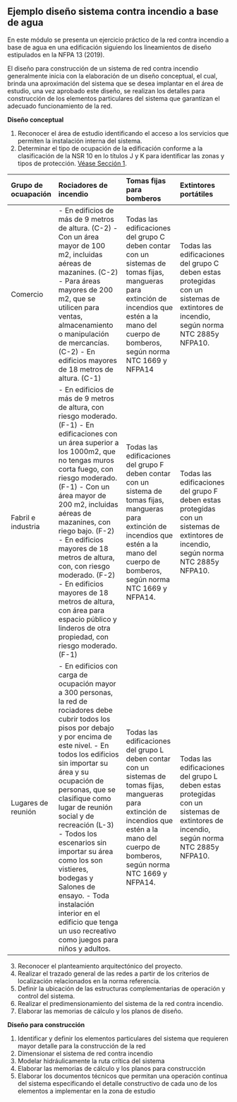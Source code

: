 ## Ejemplo diseño sistema contra incendio a base de agua 

En este módulo se presenta un ejercicio práctico de la red contra incendio a base de agua en una edificación siguiendo los lineamientos de diseño estipulados en la NFPA 13 (2019). 

El diseño para construcción de un sistema de red contra incendio generalmente inicia con la elaboración de un diseño conceptual, el cual, brinda una aproximación del sistema que se desea implantar en el área de estudio, una vez aprobado este diseño, se realizan los detalles para construcción de los elementos particulares del sistema que garantizan el adecuado funcionamiento de la red.

<b> Diseño conceptual </b>

1.	Reconocer el área de estudio identificando el acceso a los servicios que permiten la instalación interna del sistema.
2.	Determinar el tipo de ocupación de la edificación conforme a la clasificación de la NSR 10 en lo títulos J y K para identificar las zonas y tipos de protección. [Véase Sección 1](../../Section01/Normas).

|Grupo de ocuapación|Rociadores de incendio|Tomas fijas para bomberos|Extintores portátiles|
|:------------------|:---------------------|:------------------------|:--------------------|
|Comercio|- En edificios de más de 9 metros de altura. (C-2) - Con un área mayor de 100 m2, incluidas aéreas de mazanines. (C-2) - Para áreas mayores de 200 m2, que se utilicen para ventas, almacenamiento o manipulación de mercancías. (C-2) - En edificios mayores de 18 metros de altura. (C-1)|Todas las edificaciones del grupo C deben contar con un sistemas de tomas fijas, mangueras para extinción de incendios que estén a la mano del cuerpo de bomberos, según norma NTC 1669 y NFPA14|Todas las edificaciones del grupo C deben estas protegidas con un sistemas de extintores de incendio, según norma NTC 2885y NFPA10.|
|Fabril e industria|- En edificios de más de 9 metros de altura, con riesgo moderado. (F-1) - En edificaciones con un área superior a los 1000m2, que no tengas muros corta fuego, con riesgo moderado. (F-1) - Con un área mayor de 200 m2, incluidas aéreas de mazanines, con riego bajo. (F-2) - En edificios mayores de 18 metros de altura, con, con riesgo moderado. (F-2) - En edificios mayores de 18 metros de altura, con área para espacio público y linderos de otra propiedad, con riesgo moderado. (F-1)|Todas las edificaciones del grupo F deben contar con un sistema de tomas fijas, mangueras para extinción de incendios que estén a la mano del cuerpo de bomberos, según norma NTC 1669 y NFPA14.|Todas las edificaciones del grupo F deben estas protegidas con un sistemas de extintores de incendio, según norma NTC 2885y NFPA10.|
|Lugares de reunión|- En edificios con carga de ocupación mayor a 300 personas, la red de rociadores debe cubrir todos los pisos por debajo y por encima de este nivel. - En todos los edificios sin importar su área y su ocupación de personas, que se clasifique como lugar de reunión social y de recreación (L-3) - Todos los escenarios sin importar su área como los son vistieres, bodegas y Salones de ensayo. - Toda instalación interior en el edificio que tenga un uso recreativo como juegos para niños y adultos.|Todas las edificaciones del grupo L deben contar con un sistemas de tomas fijas, mangueras para extinción de incendios que estén a la mano del cuerpo de bomberos, según norma NTC 1669 y NFPA14.|Todas las edificaciones del grupo L deben estas protegidas con un sistemas de extintores de incendio, según norma NTC 2885y NFPA10.|

3.	Reconocer el planteamiento arquitectónico del proyecto.
4.	Realizar el trazado general de las redes a partir de los criterios de localización relacionados en la norma referencia.
5.	Definir la ubicación de las estructuras complementarias de operación y control del sistema.
6.	Realizar el predimensionamiento del sistema de la red contra incendio.
7.	Elaborar las memorias de cálculo y los planos de diseño.

<b> Diseño para construcción </b>

1.	Identificar y definir los elementos particulares del sistema que requieren mayor detalle para la construcción de la red
2.	Dimensionar el sistema de red contra incendio
3.	Modelar hidráulicamente la ruta crítica del sistema
4.	Elaborar las memorias de cálculo y los planos para construcción
5.	Elaborar los documentos técnicos que permitan una operación continua del sistema especificando el detalle constructivo de cada uno de los elementos a implementar en la zona de estudio

